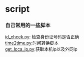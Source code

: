 # script
### 自己常用的一些脚本
<a href="id_chcek.py">id_chcek.py</a>: 检查身份证号码是否正确<br>
<a href="time2time.py">time2time.py</a>:时间转换脚本<br>
<a href="time2time.py">get_loca_ip.py</a>:获取本机ip以及外网ip<br>